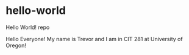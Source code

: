 # hello-world
Hello World! repo

Hello Everyone!
My name is Trevor and I am in CIT 281 at University of Oregon!
